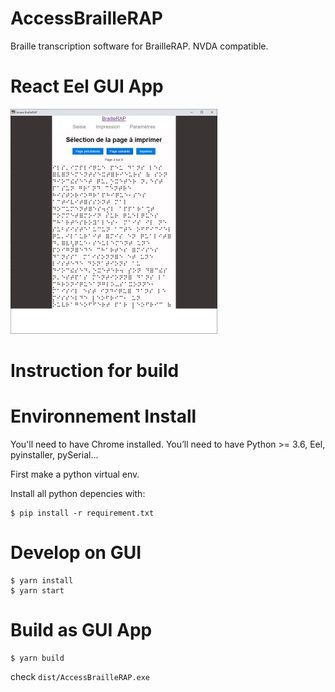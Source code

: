 # AccessBrailleRAP
Braille transcription software for BrailleRAP. NVDA compatible.




# React Eel GUI App

![](./screenshot.jpg)


# Instruction for build

Environnement Install
=====================

You'll need to have Chrome installed.
You’ll need to have Python >= 3.6, Eel, pyinstaller, pySerial...

First make a python virtual env.

Install all python depencies with:
```
$ pip install -r requirement.txt 
```

Develop on GUI
==============

```
$ yarn install
$ yarn start
```

Build as GUI App
================

```
$ yarn build
```

check `dist/AccessBrailleRAP.exe`


